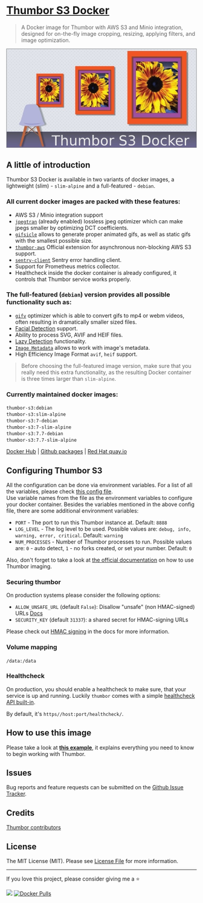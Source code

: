 # [Thumbor S3 Docker](https://github.com/beeyev/thumbor-s3-docker)  
> A Docker image for Thumbor with AWS S3 and Minio integration, designed for on-the-fly image cropping, resizing, applying filters, and image optimization.

<p align="center"><a href="https://github.com/beeyev/thumbor-s3-docker"><img src="https://github.com/beeyev/thumbor-s3-docker/raw/master/docs/img/thumbor-s3-docker.jpg"></a></p>

## A little of introduction
Thumbor S3 Docker is available in two variants of docker images, a lightweight (slim) - `slim-alpine` and a full-featured  - `debian`.

### All current docker images are packed with these features:
 - AWS S3 / Minio integration support
 - [`jpegtran`](https://thumbor.readthedocs.io/en/stable/jpegtran.html?highlight=Jpegtran#jpegtran) (already enabled) lossless jpeg optimizer which can make jpegs smaller by optimizing DCT coefficients.
 - [`gifsicle`](https://thumbor.readthedocs.io/en/stable/configuration.html?highlight=gifsicle#use-gifsicle-engine) allows to generate proper animated gifs, as well as static gifs with the smallest possible size.
 - [`thumbor-aws`](https://github.com/thumbor/thumbor-aws) Official extension for asynchronous non-blocking AWS S3 support.  
 - [`sentry-client`](https://thumbor.readthedocs.io/en/latest/custom_error_handling.html) Sentry error handling client.  
 - Support for Prometheus metrics collector.
 - Healthcheck inside the docker container is already configured, it controls that Thumbor service works properly.

### The full-featured (`debian`) version provides all possible functionality such as:  
 - [`gifv`](https://thumbor.readthedocs.io/en/stable/gifv.html) optimizer which is able to convert gifs to mp4 or webm videos, often resulting in dramatically smaller sized files.
 - [Facial Detection](https://thumbor.readthedocs.io/en/latest/detection_algorithms.html) support.
 - Ability to process SVG, AVIF and HEIF files.
 - [Lazy Detection](https://thumbor.readthedocs.io/en/latest/lazy_detection.html) functionality.
 - [`Image Metadata`](https://thumbor.readthedocs.io/en/stable/metadata.html) allows to work with image's metadata.  
- High Efficiency Image Format `avif`, `heif` support.  

> Before choosing the full-featured image version, make sure that you really need this extra functionality, as the resulting Docker container is three times larger than `slim-alpine`.

### Currently maintained docker images:  
`thumbor-s3:debian`  
`thumbor-s3:slim-alpine`  
`thumbor-s3:7-debian`  
`thumbor-s3:7-slim-alpine`  
`thumbor-s3:7.7-debian`  
`thumbor-s3:7.7-slim-alpine`
  
[Docker Hub](https://hub.docker.com/r/beeyev/thumbor-s3) | [Github packages](https://github.com/beeyev/thumbor-s3-docker/pkgs/container/thumbor-s3) | [Red Hat quay.io](https://quay.io/beeyev/thumbor-s3)  


## Configuring Thumbor S3
All the configuration can be done via environment variables. For a list of all the variables, please check [this config file](https://github.com/beeyev/thumbor-s3-docker/raw/master/docker/config/thumbor/thumbor.conf.tpl).  
Use variable names from the file as the environment variables to configure your docker container.
Besides the variables mentioned in the above config file, there are some additional environment variables:  
 - `PORT` - The port to run this Thumbor instance at. Default: `8888`
 - `LOG_LEVEL` - The log level to be used. Possible values are: `debug, info, warning, error, critical`. Default: `warning`
 - `NUM_PROCESSES` - Number of Thumbor processes to run. Possible values are: `0` - auto detect, `1` - no forks created, or set your number. Default: `0`

Also, don't forget to take a look at [the official documentation](https://thumbor.readthedocs.io/en/latest) on how to use Thumbor imaging.

### Securing thumbor
On production systems please consider the following options:

- `ALLOW_UNSAFE_URL` (default `False`): Disallow "unsafe" (non HMAC-signed) URLs [Docs](https://thumbor.readthedocs.io/en/latest/configuration.html#allow-unsafe-url)
- `SECURITY_KEY` (default `31337`): a shared secret for HMAC-signing URLs

Please check out [HMAC signing](https://thumbor.readthedocs.io/en/latest/security.html) in the docs for more information.

### Volume mapping
`/data:/data`

### Healthcheck
On production, you should enable a healthcheck to make sure, that your service is up and running. Luckily `thumbor` comes with a simple [healthcheck API built-in](https://thumbor.readthedocs.io/en/latest/configuration.html#healthcheck).

By default, it's `https//host:port/healthcheck/`.

## How to use this image
Please take a look at [**this example**](https://github.com/beeyev/thumbor-s3-docker/tree/master/examples/read-from-S3-cache-to-S3), it explains everything you need to know to begin working with Thumbor.

## Issues
Bug reports and feature requests can be submitted on the [Github Issue Tracker](https://github.com/beeyev/thumbor-s3-docker/issues).

## Credits
[Thumbor contributors](https://github.com/thumbor/thumbor/graphs/contributors)  

## License
The MIT License (MIT). Please see [License File](https://github.com/beeyev/thumbor-s3-docker/raw/master/LICENSE.md) for more information.

---
If you love this project, please consider giving me a ⭐

![](https://visitor-badge.laobi.icu/badge?page_id=beeyev.thumbor-s3-docker) [![Docker Pulls](https://img.shields.io/docker/pulls/beeyev/thumbor-s3)](https://hub.docker.com/r/beeyev/thumbor-s3)
